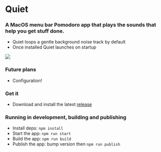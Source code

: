 # Quiet

### A MacOS menu bar Pomodoro app that plays the sounds that help you get stuff done.

- Quiet loops a gentle background noise track by default
- Once installed Quiet launches on startup

![](https://user-images.githubusercontent.com/1211440/51765574-0cb53780-20d0-11e9-84ec-5bdfdb88d59a.png)

### Future plans

- Configuration!

### Get it

- Download and install the latest [release](https://github.com/flatsteve/quiet/releases)

### Running in development, building and publishing

- Install deps: `npm install`
- Start the app: `npm run start`
- Build the app: `npm run build`
- Publish the app: bump version then `npm run publish`
